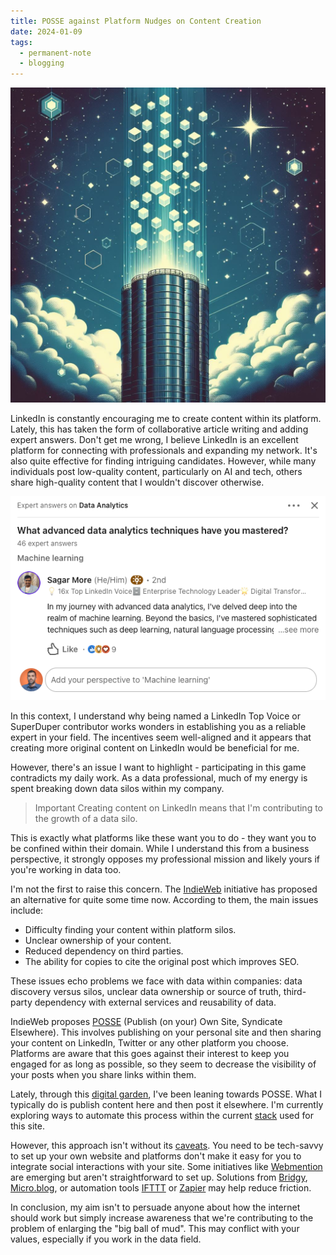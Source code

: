 ```yaml
---
title: POSSE against Platform Nudges on Content Creation
date: 2024-01-09
tags:
  - permanent-note
  - blogging
---
```

![](notes/attachments/data-silo.png)

LinkedIn is constantly encouraging me to create content within its platform. Lately, this has taken the form of collaborative article writing and adding expert answers. Don't get me wrong, I believe LinkedIn is an excellent platform for connecting with professionals and expanding my network. It's also quite effective for finding intriguing candidates. However, while many individuals post low-quality content, particularly on AI and tech, others share high-quality content that I wouldn't discover otherwise.

![An screenshot of Expert Answers on Linkedin](notes/attachments/Screenshot%202024-01-09%20at%2011.16.56.png)

In this context, I understand why being named a LinkedIn Top Voice or SuperDuper contributor works wonders in establishing you as a reliable expert in your field. The incentives seem well-aligned and it appears that creating more original content on LinkedIn would be beneficial for me.

However, there's an issue I want to highlight - participating in this game contradicts my daily work. As a data professional, much of my energy is spent breaking down data silos within my company.

> Important
> Creating content on LinkedIn means that I'm contributing to the growth of a data silo.

This is exactly what platforms like these want you to do - they want you to be confined within their domain. While I understand this from a business perspective, it strongly opposes my professional mission and likely yours if you're working in data too.

I'm not the first to raise this concern. The [IndieWeb](https://indieweb.org/) initiative has proposed an alternative for quite some time now. According to them, the main issues include:

- Difficulty finding your content within platform silos.
- Unclear ownership of your content.
- Reduced dependency on third parties.
- The ability for copies to cite the original post which improves SEO.

These issues echo problems we face with data within companies: data discovery versus silos, unclear data ownership or source of truth, third-party dependency with external services and reusability of data.

IndieWeb proposes [POSSE](https://indieweb.org/POSSE) (Publish (on your) Own Site, Syndicate Elsewhere). This involves publishing on your personal site and then sharing your content on LinkedIn, Twitter or any other platform you choose. Platforms are aware that this goes against their interest to keep you engaged for as long as possible, so they seem to decrease the visibility of your posts when you share links within them.

Lately, through this [digital garden](mocs/digital-garden.md), I've been leaning towards POSSE. What I typically do is publish content here and then post it elsewhere. I'm currently exploring ways to automate this process within the current [stack](notes/My%20workflow%20for%20my%20public%20second%20brain.md) used for this site.

However, this approach isn't without its [caveats](https://www.theverge.com/2023/10/23/23928550/posse-posting-activitypub-standard-twitter-tumblr-mastodon). You need to be tech-savvy to set up your own website and platforms don't make it easy for you to integrate social interactions with your site. Some initiatives like [Webmention](https://www.w3.org/TR/webmention/#authorsnote-p-1) are emerging but aren't straightforward to set up. Solutions from [Bridgy](https://brid.gy/about), [Micro.blog](https://micro.blog/), or automation tools [IFTTT](https://ifttt.com/) or [Zapier](https://zapier.com/) may help reduce friction.

In conclusion, my aim isn't to persuade anyone about how the internet should work but simply increase awareness that we're contributing to the problem of enlarging the "big ball of mud". This may conflict with your values, especially if you work in the data field.

